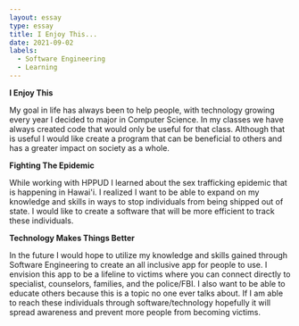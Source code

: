 ```yaml
---
layout: essay
type: essay
title: I Enjoy This...
date: 2021-09-02
labels:
  - Software Engineering
  - Learning
---
```


**I Enjoy This**

My goal in life has always been to help people, with technology growing every year I decided to major in Computer Science. In my classes we have always created code that would only be useful for that class. Although that is useful I would like create a program that can be beneficial to others and has a greater impact on society as a whole.

**Fighting The Epidemic**

While working with HPPUD I learned about the sex trafficking epidemic that is happening in Hawai'i. I realized I want to be able to expand on my knowledge and skills in ways to stop individuals from being shipped out of state. I would like to create a software that will be more efficient to track these individuals.

**Technology Makes Things Better**

In the future I would hope to utilize my knowledge and skills gained through Software Engineering to create an all inclusive app for people to use. I envision this app to be a lifeline to victims where you can connect directly to specialist, counselors, families, and the police/FBI.  I also want to be able to educate others because this is a topic no one ever talks about. If I am able to reach these individuals through software/technology hopefully it will spread awareness and prevent more people from becoming victims.
